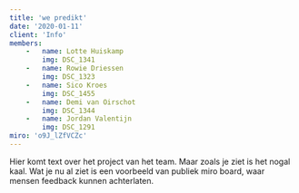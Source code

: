 ```yaml
---
title: 'we predikt'
date: '2020-01-11'
client: 'Info'
members:
    -   name: Lotte Huiskamp
        img: DSC_1341
    -   name: Rowie Driessen
        img: DSC_1323
    -   name: Sico Kroes
        img: DSC_1455
    -   name: Demi van Oirschot
        img: DSC_1344
    -   name: Jordan Valentijn
        img: DSC_1291
miro: 'o9J_lZfVCZc'
---
```


Hier komt text over het project van het team. Maar zoals je ziet is het nogal kaal. Wat je nu al ziet is een voorbeeld van publiek miro board, waar mensen feedback kunnen achterlaten.



